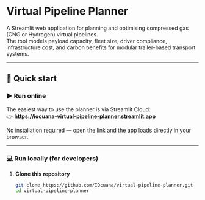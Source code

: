 # Virtual Pipeline Planner

A Streamlit web application for planning and optimising compressed gas (CNG or Hydrogen) virtual pipelines.  
The tool models payload capacity, fleet size, driver compliance, infrastructure cost, and carbon benefits for modular trailer-based transport systems.

---

## 🚀 Quick start

### ▶️ Run online
The easiest way to use the planner is via Streamlit Cloud:  
👉 **https://iocuana-virtual-pipeline-planner.streamlit.app**

No installation required — open the link and the app loads directly in your browser.

---

### 💻 Run locally (for developers)

1. **Clone this repository**
   ```bash
   git clone https://github.com/IOcuana/virtual-pipeline-planner.git
   cd virtual-pipeline-planner
